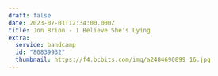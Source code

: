```yaml
---
draft: false
date: 2023-07-01T12:34:00.000Z
title: Jon Brion - I Believe She's Lying
extra:
  service: bandcamp
  id: "80839932"
  thumbnail: https://f4.bcbits.com/img/a2484690899_16.jpg
---
```

